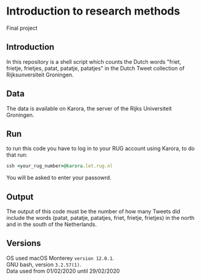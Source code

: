 # Introduction to research methods 
Final project

## Introduction 

In this repository is a shell script which counts the Dutch words "friet, frietje, frietjes, patat, patatje, patatjes" in the Dutch Tweet collection of Rijksunversiteit Groningen. 


## Data 

The data is available on Karora, the server of the Rijks Universiteit Groningen. 

## Run 
 to run this code you have to log in to your RUG account using Karora, to do that run: 
 
  ```ruby
  ssh <your_rug_number>@karora.let.rug.nl
  ```
 You will be asked to enter your passowrd. 
  
## Output
 The output of this code must be the number of how many Tweets did include the words (patat, patatje, patatjes, friet, frietje, frietjes) in the north and in the south of the Netherlands. 
 
## Versions
 OS used macOS Monterey `version 12.0.1`.  
 GNU bash, version `3.2.57(1)`.  
 Data used from 01/02/2020 until 29/02/2020
